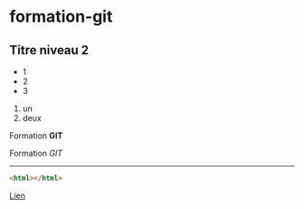 # formation-git

## Titre niveau 2

+ 1
+ 2
+ 3

1. un
2. deux

Formation **GIT**

Formation  *GIT*

---

```html
<html></html>
```

[Lien](http://google.fr)
